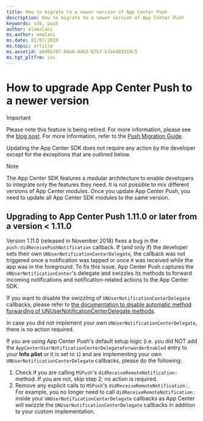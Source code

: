 ```yaml
---
title: How to migrate to a newer version of App Center Push
description: How to migrate to a newer version of App Center Push
keywords: sdk, push
author: elamalani
ms.author: emalani
ms.date: 01/07/2019
ms.topic: article
ms.assetid: a9d6b787-68a0-4d63-b7bf-b3a6d01559c5
ms.tgt_pltfrm: ios
---
```


# How to upgrade App Center Push to a newer version

> [!IMPORTANT]
> Please note this feature is being retired. For more information, please see the [blog post](https://devblogs.microsoft.com/appcenter/app-center-mbaas-retirement/). For more information, refer to the [Push Migration Guide](~/migration/push/index.md).

Updating the App Center SDK does not require any action by the developer except for the exceptions that are outlined below.

> [!NOTE]
> The App Center SDK features a modular architecture to enable developers to integrate only the features they need. It is not possible to mix different versions of App Center modules. Once you update App Center Push, you need to update all App Center SDK modules to the same version.

## Upgrading to App Center Push 1.11.0 or later from a version < 1.11.0

Version 1.11.0 (released in November 2018) fixes a bug in the `push:didReceivePushNotification` callback. If (and only if) the developer sets their own `UNUserNotificationCenterDelegate`, the callback was not triggered once a notification was tapped or once it was received while the app was in the foreground. To fix this issue, App Center Push captures the `UNUserNotificationCenter`'s delegate and swizzles its methods to forward incoming notifications and notification-related actions to the App Center SDK.

If you want to disable the swizzling of `UNUserNotificationCenterDelegate` callbacks,  please refer to [the documentation to disable automatic method forwarding of UNUserNotificationCenterDelegate methods](~/sdk/push/ios.md#user-notification-center-delegate).

In case you did not implement your own `UNUserNotificationCenterDelegate`, there is no action required.

If you are using App Center Push's default setup logic (i.e. you did NOT add the `AppCenterUserNotificationCenterDelegateForwarderEnabled` entry to your **Info.plist** or it is set to `1`) and are implementing your own `UNUserNotificationCenterDelegate` callbacks, please do the following:

1. Check if you are calling `MSPush`'s `didReceiveRemoteNotification:` method. If you are not, skip step 2; no action is required.
2. Remove any explicit calls to `MSPush`'s `didReceiveRemoteNotification:`. For example, you no longer need to call `didReceiveRemoteNotification:` inside your `UNUserNotificationCenterDelegate` callbacks as App Center will swizzle the `UNUserNotificationCenterDelegate` callbacks in addition to your custom implementation.
